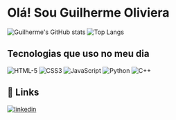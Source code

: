 
# Olá! Sou Guilherme Oliviera

![Guilherme's GitHub stats](https://github-readme-stats.vercel.app/api?username=Guilherme0321&show_icons=true&theme=dracula)
![Top Langs](https://github-readme-stats.vercel.app/api/top-langs/?username=Guilherme0321&layout=compact)
## Tecnologias que uso no meu dia
<div style="display: inline-block">
    <img alt="HTML-5" src="https://img.shields.io/badge/HTML5-E34F26?style=for-the-badge&logo=html5&logoColor=black">
    <img alt="CSS3" src="https://img.shields.io/badge/CSS3-1572B6?style=for-the-badge&logo=css3&logoColor=black">
    <img alt="JavaScript" src="https://img.shields.io/badge/JavaScript-F7DF1E?style=for-the-badge&logo=javascript&logoColor=black">
    <img alt="Python" src="https://img.shields.io/badge/Python-3776AB?style=for-the-badge&logo=python&logoColor=black">
    <img alt="C++" src="https://img.shields.io/badge/C%2B%2B-00599C?style=for-the-badge&logo=c%2B%2B&logoColor=black">
</div>

## 🔗 Links
[![linkedin](https://img.shields.io/badge/LinkedIn-0077B5?style=for-the-badge&logo=linkedin&logoColor=black)](https://www.linkedin.com/in/guilherme-oliveira-b79171275/
)



